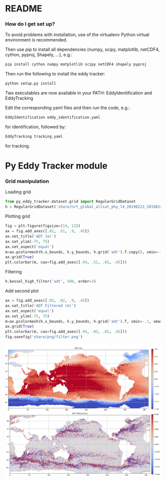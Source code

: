 # README #

### How do I get set up? ###

To avoid problems with installation, use of the virtualenv Python virtual environment is recommended.

Then use pip to install all dependencies (numpy, scipy, matplotlib, netCDF4, cython, pyproj, Shapely, ...), e.g.:

```bash
pip install cython numpy matplotlib scipy netCDF4 shapely pyproj
```

Then run the following to install the eddy tracker:

```bash
python setup.py install
```

Two executables are now available in your PATH: EddyIdentification and EddyTracking

Edit the corresponding yaml files and then run the code, e.g.:

```bash
EddyIdentification eddy_identification.yaml
```

for identification, followed by:

```bash
EddyTracking tracking.yaml
```

for tracking.


# Py Eddy Tracker module #

### Grid manipulation ###

Loading grid
```python
from py_eddy_tracker.dataset.grid import RegularGridDataset
h = RegularGridDataset('share/nrt_global_allsat_phy_l4_20190223_20190226.nc', 'longitude', 'latitude')
```

Plotting grid
```python
fig = plt.figure(figsize=(14, 12))
ax = fig.add_axes([.02, .51, .9, .45])
ax.set_title('ADT (m)')
ax.set_ylim(-75, 75)
ax.set_aspect('equal')
m=ax.pcolormesh(h.x_bounds, h.y_bounds, h.grid('adt').T.copy(), vmin=-1, vmax=1, cmap='coolwarm')
ax.grid(True)
plt.colorbar(m, cax=fig.add_axes([.94, .51, .01, .45]))
```

Filtering
```python
h.bessel_high_filter('adt', 500, order=3)
```

Add second plot
```python
ax = fig.add_axes([.03, .02, .9, .45])
ax.set_title('ADT Filtered (m)')
ax.set_aspect('equal')
ax.set_ylim(-75, 75)
m=ax.pcolormesh(h.x_bounds, h.y_bounds, h.grid('adt').T, vmin=-.1, vmax=.1, cmap='coolwarm')
ax.grid(True)
plt.colorbar(m, cax=fig.add_axes([.94, .02, .01, .45]))
fig.savefig('share/png/filter.png')
```

![signal filtering](share/png/filter.png)

